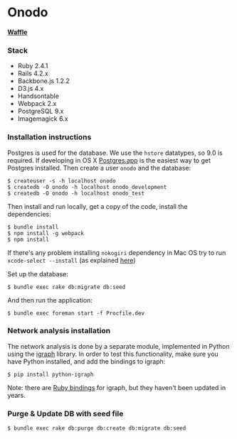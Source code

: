 Onodo
=============

**[Waffle](https://waffle.io/civio/onodo)**

### Stack

* Ruby 2.4.1
* Rails 4.2.x
* Backbone.js 1.2.2
* D3.js 4.x
* Handsontable
* Webpack 2.x
* PostgreSQL 9.x
* Imagemagick 6.x

### Installation instructions

Postgres is used for the database. We use the `hstore` datatypes, so 9.0 is required. If developing in OS X [Postgres.app](http://postgresapp.com) is the easiest way to get Postgres installed. Then create a user `onodo` and the database:
 
    $ createuser -s -h localhost onodo
    $ createdb -O onodo -h localhost onodo_development
    $ createdb -O onodo -h localhost onodo_test

Then install and run locally, get a copy of the code, install the dependencies:

    $ bundle install
    $ npm install -g webpack
    $ npm install

If there's any problem installing `nokogiri` dependency in Mac OS try to run `xcode-select --install` (as explained [here](http://stackoverflow.com/questions/40038953/installing-nokogiri-on-mac-os-sierra-10-12))

Set up the database:

    $ bundle exec rake db:migrate db:seed

And then run the application:

    $ bundle exec foreman start -f Procfile.dev

### Network analysis installation

The network analysis is done by a separate module, implemented in Python using the [igraph][1] library. In order to test this functionality, make sure you have Python installed, and add the bindings to igraph:

    $ pip install python-igraph

Note: there are [Ruby bindings][2] for igraph, but they haven't been updated in years.

[1]: http://igraph.org
[2]: https://github.com/alexgutteridge/igraph

### Purge & Update DB with seed file

    $ bundle exec rake db:purge db:create db:migrate db:seed
